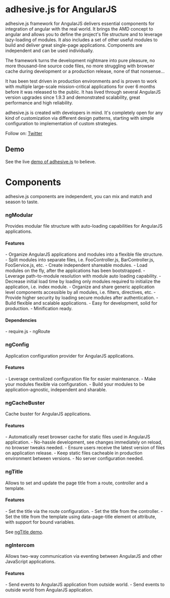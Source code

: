 adhesive.js for AngularJS
=========================

adhesive.js framework for AngularJS delivers essential components for integration of angular with the real world. It brings the AMD concept to angular and allows you to define the project's file structure and to leverage lazy-loading of modules. It also includes a set of other useful modules to build and deliver great single-page applications. Components are independent and can be used individually.

The framework turns the development nightmare into pure pleasure, no more thousand-line source code files, no more struggling with browser cache during development or a production release, none of that nonsense...

It has been test driven in production environments and is proven to work with multiple large-scale mission-critical applications for over 6 months before it was released to the public. It has lived through several AngularJS version upgrades since 1.9.3 and demonstrated scalability, great performance and high reliability.

adhesive.js is created with developers in mind. It's completely open for any kind of customization via different design patterns, starting with simple configuration to implementation of custom strategies.

Follow on: <a href="https://twitter.com/appmux">Twitter</a>

Demo
----
See the live <a href="http://plnkr.co/edit/CcGw4apNYtsLoT33kfAc">demo of adhesive.js</a> to believe.

Components
==========

adhesive.js components are independent, you can mix and match and season to taste.

<h3>ngModular</h3>
<p>Provides modular file structure with auto-loading capabilities for AngularJS applications.</p>

<h4>Features</h4>
- Organize AngularJS applications and modules into a flexible file structure.
- Split modules into separate files, i.e. FooController.js, BarController.js, FooService.js, etc.
- Create independent shareable modules.
- Load modules on the fly, after the applications has been bootstrapped.
- Leverage path-to-module resolution with module auto loading capability.
- Decrease initial load time by loading only modules required to initialize the application, i.e. index module.
- Organize and share generic application level components accessible by all modules, i.e. filters, directives, etc.
- Provide higher security by loading secure modules after authentication.
- Build flexible and scalable applications.
- Easy for development, solid for production.
- Minification ready.

<h4>Dependencies</h4>
- require.js
- ngRoute

<h3>ngConfig</h3>
<p>Application configuration provider for AngularJS applications.</p>

<h4>Features</h4>
- Leverage centralized configuration file for easier maintenance.
- Make your modules flexible via configuration.
- Build your modules to be application-agnostic, independent and sharable.

<h3>ngCacheBuster</h3>
<p>Cache buster for AngularJS applications.</p>

<h4>Features</h4>
- Automatically reset browser cache for static files used in AngularJS application.
- No-hassle development, see changes immediately on reload, no browser tweaks needed.
- Ensure users receive the latest version of files on application release.
- Keep static files cacheable in production environment between versions.
- No server configuration needed.

<h3>ngTitle</h3>
<p>Allows to set and update the page title from a route, controller and a template.</p>

<h4>Features</h4>
- Set the title via the route configuration.
- Set the title from the controller.
- Set the title from the template using data-page-title element ot attribute, with support for bound variables.

See <a href="http://plnkr.co/edit/OzXVbGIgemABVIbq9Axg">ngTitle demo</a>.

<h3>ngIntercom</h3>
<p>Allows two-way communication via eventing between AngularJS and other JavaScript applications.</p>

<h4>Features</h4>
- Send events to AngularJS application from outside world.
- Send events to outside world from AngularJS application.
